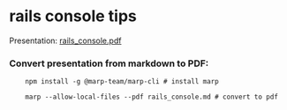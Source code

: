 # rails console tips

Presentation: 
[rails_console.pdf](rails_console.pdf)

### Convert presentation from markdown to PDF:

```
    npm install -g @marp-team/marp-cli # install marp
```

```
    marp --allow-local-files --pdf rails_console.md # convert to pdf
```